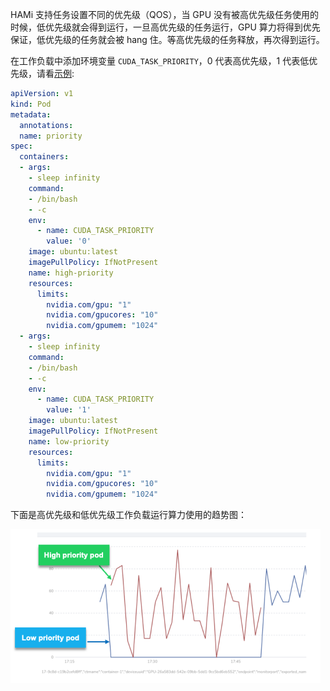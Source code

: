 HAMi 支持任务设置不同的优先级（QOS），当 GPU 没有被高优先级任务使用的时候，低优先级就会得到运行，一旦高优先级的任务运行，GPU 算力将得到优先保证，低优先级的任务就会被 hang 住。等高优先级的任务释放，再次得到运行。

在工作负载中添加环境变量 `CUDA_TASK_PRIORITY`，0 代表高优先级，1 代表低优先级，请看[示例](./sources/priority.yaml):

```yaml
apiVersion: v1
kind: Pod
metadata:
  annotations:
  name: priority
spec:
  containers:
  - args:
    - sleep infinity
    command:
    - /bin/bash
    - -c
    env:
      - name: CUDA_TASK_PRIORITY
        value: '0'
    image: ubuntu:latest
    imagePullPolicy: IfNotPresent
    name: high-priority
    resources:
      limits:
        nvidia.com/gpu: "1"
        nvidia.com/gpucores: "10"
        nvidia.com/gpumem: "1024"
  - args:
    - sleep infinity
    command:
    - /bin/bash
    - -c
    env:
      - name: CUDA_TASK_PRIORITY
        value: '1'
    image: ubuntu:latest
    imagePullPolicy: IfNotPresent
    name: low-priority
    resources:
      limits:
        nvidia.com/gpu: "1"
        nvidia.com/gpucores: "10"
        nvidia.com/gpumem: "1024"
```

下面是高优先级和低优先级工作负载运行算力使用的趋势图：

![](./screenshot/priority.png)
